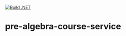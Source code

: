 [![Build .NET](https://github.com/UnicsMath/course-service/actions/workflows/dotnet.yml/badge.svg?branch=main)](https://github.com/UnicsMath/course-service/actions/workflows/dotnet.yml)
# pre-algebra-course-service
